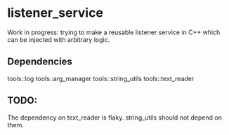 # listener_service
Work in progress: trying to make a reusable listener service in C++ which can be injected with arbitrary logic.

## Dependencies

tools::log
tools::arg_manager
tools::string_utils
tools::text_reader

## TODO:

The dependency on text_reader is flaky. string_utils should not depend on them.
